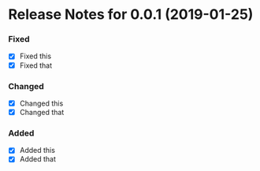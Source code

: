 # Release Notes for 0.0.1 (2019-01-25)

### Fixed
- [x] Fixed this
- [x] Fixed that

### Changed
- [x] Changed this
- [x] Changed that

### Added
- [x] Added this
- [x] Added that
